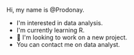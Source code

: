Hi, my name is @Prodonay.
- I'm interested in data analysis.
- I'm currently learning R.
- 💞️ I'm looking to work on a new project.
- You can contact me on data analyst.

<!---
Prodonay/Prodonay is a ✨ special ✨ repository because its `README.md` (this file) appears on your GitHub profile.
You can click the Preview link to take a look at your changes.
--->
